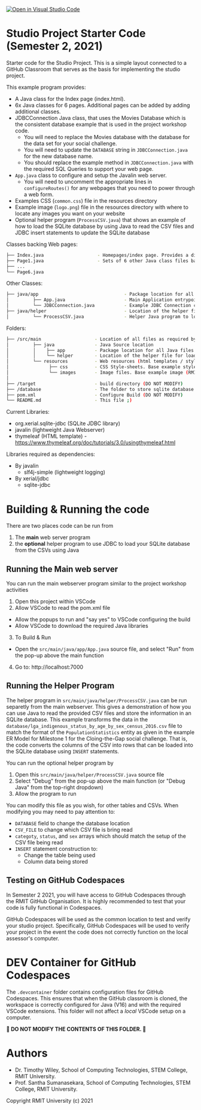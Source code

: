 [![Open in Visual Studio Code](https://classroom.github.com/assets/open-in-vscode-f059dc9a6f8d3a56e377f745f24479a46679e63a5d9fe6f495e02850cd0d8118.svg)](https://classroom.github.com/online_ide?assignment_repo_id=5909128&assignment_repo_type=AssignmentRepo)
# Studio Project Starter Code (Semester 2, 2021)
Starter code for the Studio Project. This is a simple layout connected to a GitHub Classroom that serves as the basis for implementing the studio project. 

This example program provides:

* A Java class for the Index page (index.html).
* 6x Java classes for 6 pages. Additional pages can be added by adding additional classes.
* JDBCConnection Java class, that uses the Movies Database which is the consistent database example that is used in the project workshop code.
    * You will need to replace the Movies database with the database for the data set for your social challenge.
    * You will need to update the ```DATABASE``` string in ```JDBCConnection.java``` for the new database name.
    * You should replace the example method in ```JDBCConnection.java``` with the required SQL Queries to support your web page.
* ```App.java``` class to configure and setup the Javalin web server. 
    * You will need to uncomment the appropriate lines in ```configureRoutes()``` for any webpages that you need to power through a web form.
* Examples CSS (```common.css```) file in the resources directory
* Example image (```logo.png```) file in the resources directory with where to locate any images you want on your website
* Optional helper program (``ProcessCSV.java``) that shows an example of how to load the SQLite database by using Java to read the CSV files and JDBC insert statements to update the SQLite database

Classes backing Web pages:
```bash
├── Index.java                    - Homepages/index page. Provides a directory to all other pages
├── Page1.java                    - Sets of 6 other Java class files backing 6 other pages.
├── ...
└── Page6.java                        
```

Other Classes:
```bash
├── java/app                                - Package location for all Java files for the webserver
│         ├── App.java                      - Main Application entrypoint for Javalin
│         └── JDBCConnection.java           - Example JDBC Connection class based on Studio Project Workshop content
├── java/helper                             - Location of the helper file for loading SQLite with JDBC
│         └── ProcessCSV.java               - Helper Java program to load SQLite database from the provided CSVs
```

Folders:
```bash
├── /src/main                    - Location of all files as required by build configuration
│         ├── java               - Java Source location
│         │    ├── app           - Package location for all Java files for the webserver
│         │    └── helper        - Location of the helper file for loading SQLite with JDBC
│         └── resources          - Web resources (html templates / style sheets)
│               ├── css          - CSS Style-sheets. Base example style sheet (common.css) provided
│               └── images       - Image files. Base example image (RMIT Logo) provided
│ 
├── /target                      - build directory (DO NOT MODIFY)
├── /database                    - The folder to store sqlite database files (*.db files), SQL script (*.sql), and other files related to the database
├── pom.xml                      - Configure Build (DO NOT MODIFY)
└── README.md                    - This file ;)
```

Current Libraries:
* org.xerial.sqlite-jdbc (SQLite JDBC library)
* javalin (lightweight Java Webserver)
* thymeleaf (HTML template) - https://www.thymeleaf.org/doc/tutorials/3.0/usingthymeleaf.html

Libraries required as dependencies:
* By javalin
   * slf4j-simple (lightweight logging)
* By xerial/jdbc
   * sqlite-jdbc

# Building & Running the code
There are two places code can be run from
1. The **main** web server program
2. the **optional** helper program to use JDBC to load your SQLite database from the CSVs using Java

## Running the Main web server
You can run the main webserver program similar to the project workshop activities
1. Open this project within VSCode
2. Allow VSCode to read the pom.xml file
 - Allow the popups to run and "say yes" to VSCode configuring the build
 - Allow VSCode to download the required Java libraries
3. To Build & Run
 - Open the ``src/main/java/app/App.java`` source file, and select "Run" from the pop-up above the main function
4. Go to: http://localhost:7000

## Running the Helper Program
The helper program in ``src/main/java/helper/ProcessCSV.java`` can be run separetly from the main webserver. This gives a demonstration of how you can use Java to read the provided CSV files and store the information in an SQLite database. This example transforms the data in the ``database/lga_indigenous_status_by_age_by_sex_census_2016.csv`` file to match the format of the ``PopulationStatistics`` entity as given in the example ER Model for Milestone 1 for the Cloing-the-Gap social challenge. That is, the code converts the columns of the CSV into rows that can be loaded into the SQLite database using ``INSERT`` statements.

You can run the optional helper program by
1. Open this ``src/main/java/helper/ProcessCSV.java`` source file
1. Select "Debug" from the pop-up above the main function (or "Debug Java" from the top-right dropdown)
1. Allow the program to run

You can modify this file as you wish, for other tables and CSVs. When modifying you may need to pay attention to:
* ``DATABASE`` field to change the database location
* ``CSV_FILE`` to change which CSV file is bring read
* ``categoty``, ``status``, and ``sex`` arrays which should match the setup of the CSV file being read
* ``INSERT`` statement construction to:
    * Change the table being used
    * Column data being stored

## Testing on GitHub Codespaces
In Semester 2 2021, you will have access to GitHub Codespaces through the RMIT GitHub Organisation. It is highly recommended to test that your code is fully functional in Codespaces.

GitHub Codespaces will be used as the common location to test and verify your studio project. Specifically, GitHub Codespaces will be used to verify your project in the event the code does not correctly function on the local assessor's computer.

# DEV Container for GitHub Codespaces
The ```.devcontainer``` folder contains configuration files for GitHub Codespaces.
This ensures that when the GitHub classroom is cloned, the workspace is correctly configured for Java (V16) and with the required VSCode extensions.
This folder will not affect a *local* VSCode setup on a computer.

**🚨 DO NOT MODIFY THE CONTENTS OF THIS FOLDER. 🚨**

# Authors
* Dr. Timothy Wiley, School of Computing Technologies, STEM College, RMIT University.
* Prof. Santha Sumanasekara, School of Computing Technologies, STEM College, RMIT University.

Copyright RMIT University (c) 2021

